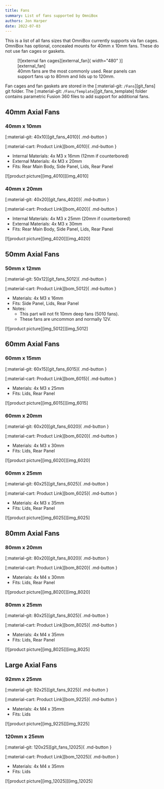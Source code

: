 ```yaml
---
title: Fans
summary: List of fans supported by OmniBox
authors: Jon Harper
date: 2022-07-03
---
```


This is a list of all fans sizes that OmniBox currently supports via fan cages. OmniBox has optional, concealed mounts for 40mm x 10mm fans. These do not use fan cages or gaskets.

<figure markdown>
  [![external fan cages][external_fan]{ width="480" }][external_fan]
  <figcaption>40mm fans are the most commonly used. Rear panels can support fans up to 80mm and lids up to 120mm.</figcaption>
</figure>

Fan cages and fan gaskets are stored in the [:material-git: `/Fans`][git_fans] git folder. The [:material-git: `/Fans/Template`][git_fans_template] folder contains parametric Fusion 360 files to add support for additional fans.

<!-- Template
<div markdown class="jh-grid-container jh-grid-2">
<div markdown class="jh-grid-para">
[:material-git: Files][git_]{ .md-button }

[:material-cart: Product Link][bom_]{ .md-button }

- Materials:
- Notes:
</div>
<div markdown class="jh-grid-img">
[![product picture][img_]][img_]
</div>
</div>
 -->
## 40mm Axial Fans

### 40mm x 10mm

<div markdown class="jh-grid-container jh-grid-2">
<div markdown class="jh-grid-para">
[:material-git: 40x10][git_fans_4010]{ .md-button }

[:material-cart: Product Link][bom_4010]{ .md-button }

- Internal Materials: 4x M3 x 16mm (12mm if counterbored)
- External Materials: 4x M3 x 20mm
- Fits: Rear Main Body, Side Panel, Lids, Rear Panel
</div>
<div markdown class="jh-grid-img">
[![product picture][img_4010]][img_4010]
</div>
</div>

### 40mm x 20mm

<div markdown class="jh-grid-container jh-grid-2">
<div markdown class="jh-grid-para">
[:material-git: 40x20][git_fans_4020]{ .md-button }

[:material-cart: Product Link][bom_4020]{ .md-button }

- Internal Materials: 4x M3 x 25mm (20mm if counterbored)
- External Materials: 4x M3 x 30mm
- Fits: Rear Main Body, Side Panel, Lids, Rear Panel

</div>
<div markdown class="jh-grid-img">
[![product picture][img_4020]][img_4020]
</div>
</div>

## 50mm Axial Fans

### 50mm x 12mm

<div markdown class="jh-grid-container jh-grid-2">
<div markdown class="jh-grid-para">
[:material-git: 50x12][git_fans_5012]{ .md-button }

[:material-cart: Product Link][bom_5012]{ .md-button }

- Materials: 4x M3 x 16mm
- Fits: Side Panel, Lids, Rear Panel
- Notes:
    - This part will not fit 10mm deep fans (5010 fans).
    - These fans are uncommon and normally 12V.

</div>
<div markdown class="jh-grid-img">
[![product picture][img_5012]][img_5012]
</div>
</div>

## 60mm Axial Fans

### 60mm x 15mm

<div markdown class="jh-grid-container jh-grid-2">
<div markdown class="jh-grid-para">
[:material-git: 60x15][git_fans_6015]{ .md-button }

[:material-cart: Product Link][bom_6015]{ .md-button }

- Materials: 4x M3 x 25mm
- Fits: Lids, Rear Panel
</div>
<div markdown class="jh-grid-img">
[![product picture][img_6015]][img_6015]
</div>
</div>

### 60mm x 20mm

<div markdown class="jh-grid-container jh-grid-2">
<div markdown class="jh-grid-para">
[:material-git: 60x20][git_fans_6020]{ .md-button }

[:material-cart: Product Link][bom_6020]{ .md-button }

- Materials: 4x M3 x 30mm
- Fits: Lids, Rear Panel
</div>
<div markdown class="jh-grid-img">
[![product picture][img_6020]][img_6020]
</div>
</div>

### 60mm x 25mm

<div markdown class="jh-grid-container jh-grid-2">
<div markdown class="jh-grid-para">

[:material-git: 60x25][git_fans_6025]{ .md-button }

[:material-cart: Product Link][bom_6025]{ .md-button }

- Materials: 4x M3 x 35mm
- Fits: Lids, Rear Panel
</div>
<div markdown class="jh-grid-img">
[![product picture][img_6025]][img_6025]
</div>
</div>

## 80mm Axial Fans

### 80mm x 20mm

<div markdown class="jh-grid-container jh-grid-2">
<div markdown class="jh-grid-para">
[:material-git: 80x20][git_fans_8020]{ .md-button }

[:material-cart: Product Link][bom_8020]{ .md-button }

- Materials: 4x M4 x 30mm
- Fits: Lids, Rear Panel
</div>
<div markdown class="jh-grid-img">
[![product picture][img_8020]][img_8020]
</div>
</div>

### 80mm x 25mm

<div markdown class="jh-grid-container jh-grid-2">
<div markdown class="jh-grid-para">
[:material-git: 80x25][git_fans_8025]{ .md-button }

[:material-cart: Product Link][bom_8025]{ .md-button }

- Materials: 4x M4 x 35mm
- Fits: Lids, Rear Panel

</div>
<div markdown class="jh-grid-img">
[![product picture][img_8025]][img_8025]
</div>
</div>

## Large Axial Fans

### 92mm x 25mm

<div markdown class="jh-grid-container jh-grid-2">
<div markdown class="jh-grid-para">
[:material-git: 92x25][git_fans_9225]{ .md-button }

[:material-cart: Product Link][bom_9225]{ .md-button }

- Materials: 4x M4 x 35mm
- Fits: Lids

</div>
<div markdown class="jh-grid-img">
[![product picture][img_9225]][img_9225]
</div>
</div>

### 120mm x 25mm

<div markdown class="jh-grid-container jh-grid-2">
<div markdown class="jh-grid-para">
[:material-git: 120x25][git_fans_12025]{ .md-button }

[:material-cart: Product Link][bom_12025]{ .md-button }

- Materials: 4x M4 x 35mm
- Fits: Lids
</div>
<div markdown class="jh-grid-img">
[![product picture][img_12025]][img_12025]
</div>
</div>


[external_fan]: ../img/components/external_fan.png

[img_4010]: ../img/parts/fan_4010.jpg
[img_4020]: ../img/parts/fan_4020.jpg
[img_5012]: ../img/parts/fan_5012.jpg
[img_6015]: ../img/parts/fan_6015.jpg
[img_6020]: ../img/parts/fan_6020.jpg
[img_6025]: ../img/parts/fan_6025.jpg
[img_8020]: ../img/parts/fan_8020.jpg
[img_8025]: ../img/parts/fan_8025.jpg
[img_9225]: ../img/parts/fan_9225.jpg
[img_12025]: ../img/parts/fan_12025.jpg
